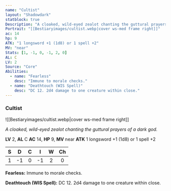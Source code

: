 ```yaml
---
name: "Cultist"
layout: "Shadowdark"
statblock: true
Description: "A cloaked, wild-eyed zealot chanting the guttural prayers of a dark god."
Portrait: "[[Bestiaryimages/cultist.webp|cover ws-med frame right]]"
ac: 14
hp: 9
ATK: "1 longsword +1 (1d8) or 1 spell +2"
MV: "near"
Stats: [1, -1, 0, -1, 2, 0]
AL: C
LV: 2
Source: "Core"
Abilities:
  - name: "Fearless"
    desc: "Immune to morale checks."
  - name: "Deathtouch (WIS Spell)"
    desc: "DC 12. 2d4 damage to one creature within close."
---
```


### Cultist

![[Bestiaryimages/cultist.webp|cover ws-med frame right]]

_A cloaked, wild-eyed zealot chanting the guttural prayers of a dark god._

**LV** 2, **AL** C
**AC** 14, **HP** 9, **MV** near
**ATK** 1 longsword +1 (1d8) or 1 spell +2

|  S  |  D  |  C  |  I  |  W  |  Ch  |
|:---:|:---:|:---:|:---:|:---:|:----:|
| 1 | -1 | 0 | -1 | 2 | 0 |

**Fearless:** Immune to morale checks.

**Deathtouch (WIS Spell):** DC 12. 2d4 damage to one creature within close.

